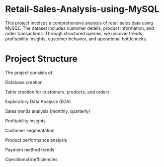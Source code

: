 # Retail-Sales-Analysis-using-MySQL
This project involves a comprehensive analysis of retail sales data using MySQL. The dataset includes customer details, product information, and order transactions. Through structured queries, we uncover trends, profitability insights, customer behavior, and operational bottlenecks.

#  Project Structure
The project consists of:

Database creation

Table creation for customers, products, and orders

Exploratory Data Analysis (EDA)

Sales trends analysis (monthly, quarterly)

Profitability insights

Customer segmentation

Product performance analysis

Payment method trends

Operational inefficiencies
